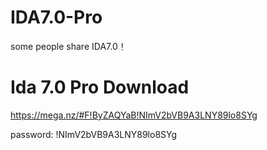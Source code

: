 # IDA7.0-Pro
some people share IDA7.0！

# Ida 7.0 Pro Download
https://mega.nz/#F!ByZAQYaB!NImV2bVB9A3LNY89lo8SYg

password: !NImV2bVB9A3LNY89lo8SYg

